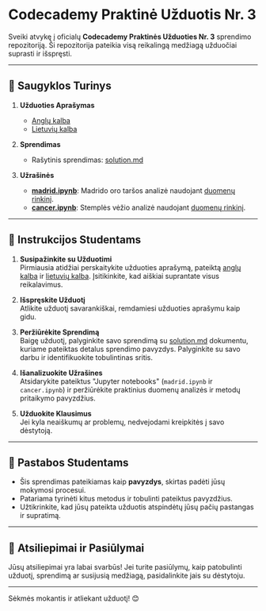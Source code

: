 # Codecademy Praktinė Užduotis Nr. 3

Sveiki atvykę į oficialų **Codecademy Praktinės Užduoties Nr. 3** sprendimo repozitoriją. Ši repozitorija pateikia visą reikalingą medžiagą užduočiai suprasti ir išspręsti.

---

## 📂 Saugyklos Turinys

1. **Užduoties Aprašymas**  
   - [Anglų kalba](./en_task_description.md)  
   - [Lietuvių kalba](./lt_task_description.md)  

2. **Sprendimas**  
   - Rašytinis sprendimas: [solution.md](./solution.md)

3. **Užrašinės**  
   - **[madrid.ipynb](./madrid.ipynb)**: Madrido oro taršos analizė naudojant [duomenų rinkinį](https://www.kaggle.com/datasets/ignacioqg/20012022-hourly-dataset-of-pollution-in-madrid).  
   - **[cancer.ipynb](./cancer.ipynb)**: Stemplės vėžio analizė naudojant [duomenų rinkinį](https://www.kaggle.com/datasets/abhinaba1biswas/esophageal-cancer-dataset).

---

## 🚀 Instrukcijos Studentams

1. **Susipažinkite su Užduotimi**  
   Pirmiausia atidžiai perskaitykite užduoties aprašymą, pateiktą [anglų kalba](./en_task_description.md) ir [lietuvių kalba](./lt_task_description.md). Įsitikinkite, kad aiškiai suprantate visus reikalavimus.

2. **Išspręskite Užduotį**  
   Atlikite užduotį savarankiškai, remdamiesi užduoties aprašymu kaip gidu.

3. **Peržiūrėkite Sprendimą**  
   Baigę užduotį, palyginkite savo sprendimą su [solution.md](./solution.md) dokumentu, kuriame pateiktas detalus sprendimo pavyzdys. Palyginkite su savo darbu ir identifikuokite tobulintinas sritis.

4. **Išanalizuokite Užrašines**  
   Atsidarykite pateiktus "Jupyter notebooks" (`madrid.ipynb` ir `cancer.ipynb`) ir peržiūrėkite praktinius duomenų analizės ir metodų pritaikymo pavyzdžius.

5. **Užduokite Klausimus**  
   Jei kyla neaiškumų ar problemų, nedvejodami kreipkitės į savo dėstytoją.

---

## 📝 Pastabos Studentams

- Šis sprendimas pateikiamas kaip **pavyzdys**, skirtas padėti jūsų mokymosi procesui.  
- Patariama tyrinėti kitus metodus ir tobulinti pateiktus pavyzdžius.  
- Užtikrinkite, kad jūsų pateikta užduotis atspindėtų jūsų pačių pastangas ir supratimą.

---

## 💬 Atsiliepimai ir Pasiūlymai

Jūsų atsiliepimai yra labai svarbūs! Jei turite pasiūlymų, kaip patobulinti užduotį, sprendimą ar susijusią medžiagą, pasidalinkite jais su dėstytoju.

---

Sėkmės mokantis ir atliekant užduotį! 😊
